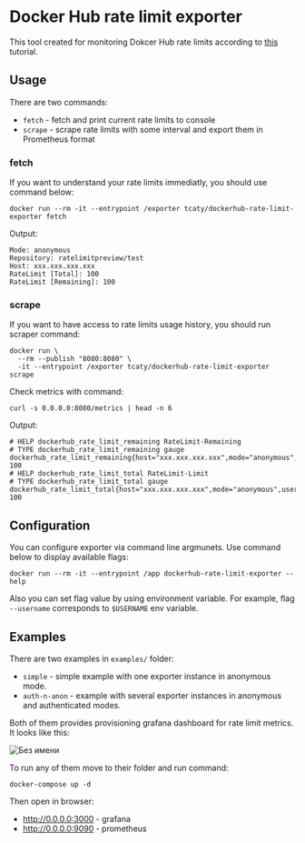 # Docker Hub rate limit exporter

This tool created for monitoring Dokcer Hub rate limits according to [this](https://www.docker.com/blog/checking-your-current-docker-pull-rate-limits-and-status/) tutorial. 

## Usage

There are two commands:
* `fetch` - fetch and print current rate limits to console
* `scrape` - scrape rate limits with some interval and export them in Prometheus format

### fetch

If you want to understand your rate limits immediatly, you should use command below:
```
docker run --rm -it --entrypoint /exporter tcaty/dockerhub-rate-limit-exporter fetch
```
Output:
```
Mode: anonymous
Repository: ratelimitpreview/test
Host: xxx.xxx.xxx.xxx
RateLimit [Total]: 100
RateLimit [Remaining]: 100
```

### scrape

If you want to have access to rate limits usage history, you should run scraper command:
```
docker run \
  --rm --publish "8080:8080" \
  -it --entrypoint /exporter tcaty/dockerhub-rate-limit-exporter scrape
```
Check metrics with command:
```
curl -s 0.0.0.0:8080/metrics | head -n 6
```
Output:
```
# HELP dockerhub_rate_limit_remaining RateLimit-Remaining
# TYPE dockerhub_rate_limit_remaining gauge
dockerhub_rate_limit_remaining{host="xxx.xxx.xxx.xxx",mode="anonymous",username=""} 100
# HELP dockerhub_rate_limit_total RateLimit-Limit
# TYPE dockerhub_rate_limit_total gauge
dockerhub_rate_limit_total{host="xxx.xxx.xxx.xxx",mode="anonymous",username=""} 100
```

## Configuration

You can configure exporter via command line argmunets. Use command below to display available flags:
```
docker run --rm -it --entrypoint /app dockerhub-rate-limit-exporter --help
```
Also you can set flag value by using environment variable. For example, flag `--username` corresponds to `$USERNAME` env variable.

## Examples

There are two examples in `examples/` folder:
* `simple` - simple example with one exporter instance in anonymous mode.
* `auth-n-anon` - example with several exporter instances in anonymous and authenticated modes.

Both of them provides provisioning grafana dashboard for rate limit metrics. It looks like this:

![Без имени](https://github.com/tcaty/dockerhub-rate-limit-exporter/assets/79706809/ffbb3050-33ae-45a4-bceb-c3eba45c84c4)

To run any of them move to their folder and run command:
```
docker-compose up -d
```
Then open in browser:
* http://0.0.0.0:3000 - grafana
* http://0.0.0.0:9090 - prometheus
